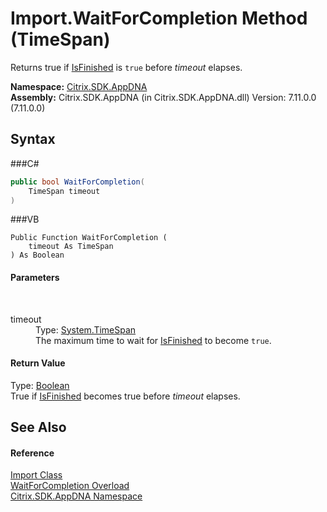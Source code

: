 # Import.WaitForCompletion Method (TimeSpan)
 

Returns true if <a href="P_Citrix_SDK_AppDNA_Import_IsFinished">IsFinished</a> is `true` before *timeout* elapses.

**Namespace:**&nbsp;<a href="N_Citrix_SDK_AppDNA">Citrix.SDK.AppDNA</a><br />**Assembly:**&nbsp;Citrix.SDK.AppDNA (in Citrix.SDK.AppDNA.dll) Version: 7.11.0.0 (7.11.0.0)

## Syntax

###C#
```csharp
public bool WaitForCompletion(
	TimeSpan timeout
)
```

###VB
```vbnet
Public Function WaitForCompletion ( 
	timeout As TimeSpan
) As Boolean
```


#### Parameters
&nbsp;<dl><dt>timeout</dt><dd>Type: <a href="http://msdn2.microsoft.com/en-us/library/269ew577" target="_blank">System.TimeSpan</a><br />The maximum time to wait for <a href="P_Citrix_SDK_AppDNA_Import_IsFinished">IsFinished</a> to become `true`.</dd></dl>

#### Return Value
Type: <a href="http://msdn2.microsoft.com/en-us/library/a28wyd50" target="_blank">Boolean</a><br />True if <a href="P_Citrix_SDK_AppDNA_Import_IsFinished">IsFinished</a> becomes true before *timeout* elapses.

## See Also


#### Reference
<a href="T_Citrix_SDK_AppDNA_Import">Import Class</a><br /><a href="Overload_Citrix_SDK_AppDNA_Import_WaitForCompletion">WaitForCompletion Overload</a><br /><a href="N_Citrix_SDK_AppDNA">Citrix.SDK.AppDNA Namespace</a><br />
